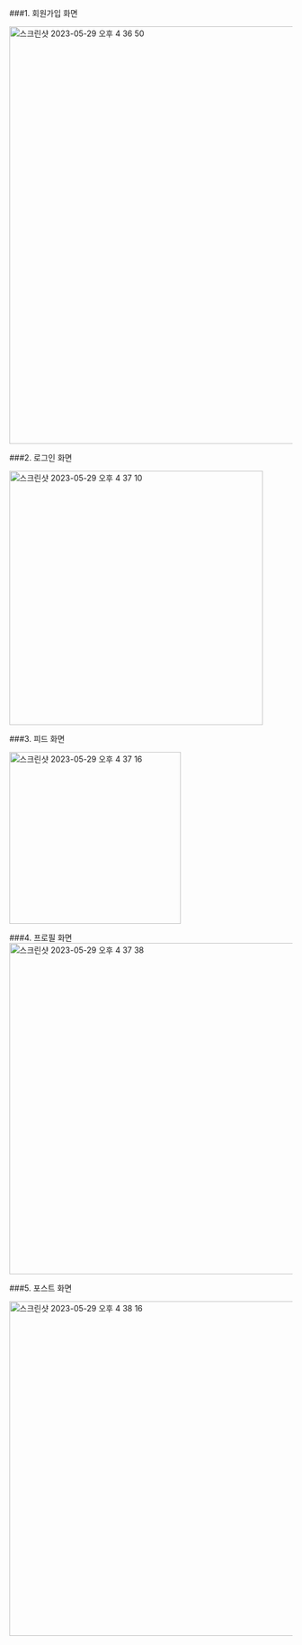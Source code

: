 ###1. 회원가입 화면


<img width="741" alt="스크린샷 2023-05-29 오후 4 36 50" src="https://github.com/dpcks0509/YaeChan_Park/assets/102402485/13423ab4-0313-448d-a3f7-d3f5aa454d27">




###2. 로그인 화면


<img width="451" alt="스크린샷 2023-05-29 오후 4 37 10" src="https://github.com/dpcks0509/YaeChan_Park/assets/102402485/ddd82a61-216c-4cfd-8ea2-00214ebe518f">




###3. 피드 화면


<img width="305" alt="스크린샷 2023-05-29 오후 4 37 16" src="https://github.com/dpcks0509/YaeChan_Park/assets/102402485/ca4a401e-fb78-4812-aca8-e668fccc0017">




###4. 프로필 화면
<img width="588" alt="스크린샷 2023-05-29 오후 4 37 38" src="https://github.com/dpcks0509/YaeChan_Park/assets/102402485/a84e2130-8ca2-43fb-ae0d-2de76b449dae">




###5. 포스트 화면


<img width="594" alt="스크린샷 2023-05-29 오후 4 38 16" src="https://github.com/dpcks0509/YaeChan_Park/assets/102402485/4241cf9d-7dd4-4a2d-bfcb-f7da3b74ea65">

